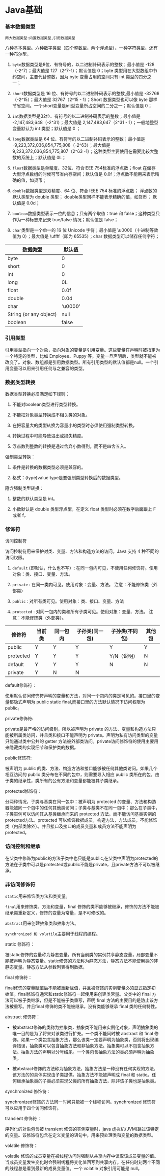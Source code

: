 # Java基础

### 基本数据类型

    两大数据类型:内置数据类型,引用数据类型

八种基本类型。六种数字类型（四个整数型，两个浮点型），一种字符类型，还有一种布尔型。

1. `byte`数据类型是8位、有符号的，以二进制补码表示的整数；最小值是 -128（-2^7）；最大值是 127（2^7-1）；默认值是 0；byte 类型用在大型数组中节约空间，主要代替整数，因为 byte 变量占用的空间只有 int 类型的四分之一；

2. `short`数据类型是 16 位、有符号的以二进制补码表示的整数,最小值是 -32768（-2^15）；最大值是 32767（2^15 - 1）；Short 数据类型也可以像 byte 那样节省空间。一个short变量是int型变量所占空间的二分之一；默认值是 0；

3. `int`数据类型是32位、有符号的以二进制补码表示的整数；最小值是 -2,147,483,648（-2^31）；最大值是 2,147,483,647（2^31 - 1）；一般地整型变量默认为 int 类型；默认值是 0 ；

4. `long`数据类型是 64 位、有符号的以二进制补码表示的整数；最小值是 -9,223,372,036,854,775,808（-2^63）；最大值是 9,223,372,036,854,775,807（2^63 -1）；这种类型主要使用在需要比较大整数的系统上；默认值是 0L；

5. `float`数据类型是单精度、32位、符合IEEE 754标准的浮点数；float 在储存大型浮点数组的时候可节省内存空间；默认值是 0.0f；浮点数不能用来表示精确的值，如货币；

6. `double`数据类型是双精度、64 位、符合 IEEE 754 标准的浮点数；
浮点数的默认类型为 double 类型；
double类型同样不能表示精确的值，如货币；
默认值是 0.0d；

7. `boolean`数据类型表示一位的信息；只有两个取值：true 和 false；这种类型只作为一种标志来记录 true/false 情况；默认值是 false；

8. `char`类型是一个单一的 16 位 Unicode 字符；最小值是 \u0000（十进制等效值为 0）；最大值是 \uffff（即为 65535）；char 数据类型可以储存任何字符；

| 数据类型 | 默认值 |
|   ----  |----    |
|byte	| 0 |
|short | 0 |
|int | 0 |
|long | 0L |
|float | 0.0f |
|double | 0.0d |
|char | 'u0000' |
|String (or any object)| null |
|boolean | false |

### 引用类型

引用类型指向一个对象，指向对象的变量是引用变量。这些变量在声明时被指定为一个特定的类型，比如 Employee、Puppy 等。变量一旦声明后，类型就不能被改变了。对象、数组都是引用数据类型。所有引用类型的默认值都是null。一个引用变量可以用来引用任何与之兼容的类型。

### 数据类型转换

数据类型转换必须满足如下规则：

1. 不能对boolean类型进行类型转换。

2. 不能把对象类型转换成不相关类的对象。

3. 在把容量大的类型转换为容量小的类型时必须使用强制类型转换。

4. 转换过程中可能导致溢出或损失精度。

5. 浮点数到整数的转换是通过舍弃小数得到，而不是四舍五入。

强制类型转换：

1. 条件是转换的数据类型必须是兼容的。

2. 格式：(type)value type是要强制类型转换后的数据类型。

隐含强制类型转换：

1. 整数的默认类型是 int。

2. 小数默认是 double 类型浮点型，在定义 float 类型时必须在数字后面跟上 F 或者 f。

### 修饰符

访问控制符

访问控制符用来保护对类、变量、方法和构造方法的访问。Java 支持 4 种不同的访问权限。

1. `default` (即默认，什么也不写）: 在同一包内可见，不使用任何修饰符。使用对象：类、接口、变量、方法。

2. `private` : 在同一类内可见。使用对象：变量、方法。 注意：不能修饰类（外部类）

3. `public` : 对所有类可见。使用对象：类、接口、变量、方法

4. `protected` : 对同一包内的类和所有子类可见。使用对象：变量、方法。 注意：不能修饰类（外部类）。

|修饰符| 当前类	|同一包内 |子孙类(同一包) |子孙类(不同包)|其他包|
|----|----|----|----|----|----|
|public|Y|Y|Y|Y|Y|
|protected | Y | Y |Y| Y/N（说明） | N |
|default | Y | Y | Y | N | N |
|private| Y | N | N | | |

default修饰符：

使用默认访问修饰符声明的变量和方法，对同一个包内的类是可见的。接口里的变量都隐式声明为 public static final,而接口里的方法默认情况下访问权限为 public。

private修饰符:

private是最严格的访问级别，所以被声明为 private 的方法、变量和构造方法只能被所属类访问，并且类和接口不能声明为 private。声明为私有访问类型的变量只能通过类中公共的 getter 方法被外部类访问。private访问修饰符的使用主要用来隐藏类的实现细节和保护类的数据。

public修饰符:

被声明为 public 的类、方法、构造方法和接口能够被任何其他类访问。如果几个相互访问的 public 类分布在不同的包中，则需要导入相应 public 类所在的包。由于类的继承性，类所有的公有方法和变量都能被其子类继承。

protected修饰符：

分两种情况，子类与基类在同一包中：被声明为 protected 的变量、方法和构造器能被同一个包中的任何其他类访问；子类与基类不在同一包中：那么在子类中，子类实例可以访问其从基类继承而来的 protected 方法，而不能访问基类实例的protected方法。protected 可以修饰数据成员，构造方法，方法成员，不能修饰类（内部类除外）。并且接口及接口的成员变量和成员方法不能声明为 protected。

### 访问控制和继承

在父类中修饰为public的方法子类中也只能是public,在父类中声明为protected的方法在子类中可以是protected或public不能是private，且private方法不可以被继承。


### 非访问修饰符

`static`用来修饰类方法和类变量。

`final`用来修饰类、方法和变量，final 修饰的类不能够被继承，修饰的方法不能被继承类重新定义，修饰的变量为常量，是不可修改的。

`abstract`用来创建抽象类和抽象方法。

`synchronized 和 volatile`主要用于线程的编程。

static 修饰符：

被static修饰的变量称为静态变量，所有当前类的实例共享静态变量，局部变量不能被声明为静态变量。static修饰的方法称为静态方法，静态方法不能使用类的非静态变量。静态方法从参数列表得到数据。

final 修饰符：

final修饰的变量赋值后不能被重新赋值，并且被修饰的实例变量必须显式指定初始值。final修饰符通常和static修饰符一起使用来创建类常量。父类中的 final 方法可以被子类继承，但是不能被子类重写，声明 final 方法的主要目的是防止该方法被重写。并且final 修饰的类不能被继承，没有类能够继承 final 类的任何特性。

abstract 修饰符：

* 被abstract修饰的类称为抽象类，抽象类不能用来实例化对象，声明抽象类的唯一目的是为了将来对该类进行扩充。一个类不能同时被 abstract 和 final 修饰。如果一个类包含抽象方法，那么该类一定要声明为抽象类，否则将出现编译错误，抽象类可以包含抽象方法和非抽象方法。抽象类可以不包含抽象方法。抽象方法的声明以分号结尾。一个类包含抽象方法的类必须声明为抽象类。

* 被abstract修饰的方法称为抽象方法，抽象方法是一种没有任何实现的方法，该方法的的具体实现由子类提供。抽象方法不能被声明成 final 和 static。任何继承抽象类的子类必须实现父类的所有抽象方法，除非该子类也是抽象类。

synchronized 修饰符：

synchronized修饰的方法同一时间只能被一个线程访问。synchronized 修饰符可以应用于四个访问修饰符。

transient 修饰符：

序列化的对象包含被 transient 修饰的实例变量时，java 虚拟机(JVM)跳过该特定的变量。该修饰符包含在定义变量的语句中，用来预处理类和变量的数据类型。

volatile 修饰符：

volatile 修饰的成员变量在被线程访问时强制从共享内存中读取该成员变量的值。当成员变量发生变化时会强制线程将变化值回写到共享内存。在任何时刻两个不同的线程总是看到最新的成员变量值。一个 volatile 对象引用可能是 null。